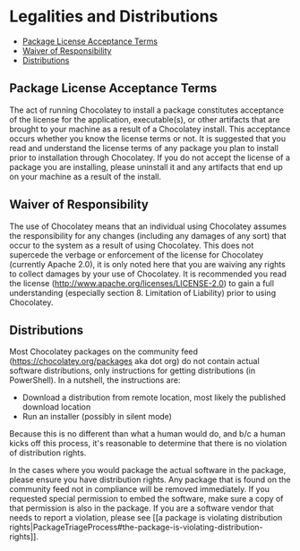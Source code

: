 # Legalities and Distributions

<!-- TOC -->

- [Package License Acceptance Terms](#package-license-acceptance-terms)
- [Waiver of Responsibility](#waiver-of-responsibility)
- [Distributions](#distributions)

<!-- /TOC -->


## Package License Acceptance Terms
The act of running Chocolatey to install a package constitutes acceptance of the license for the application, executable(s), or other artifacts that are brought to your machine as a result of a Chocolatey install. This acceptance occurs whether you know the license terms or not. It is suggested that you read and understand the license terms of any package you plan to install prior to installation through Chocolatey. If you do not accept the license of a package you are installing, please uninstall it and any artifacts that end up on your machine as a result of the install.

## Waiver of Responsibility
The use of Chocolatey means that an individual using Chocolatey assumes the responsibility for any changes (including any damages of any sort) that occur to the system as a result of using Chocolatey. This does not supercede the verbage or enforcement of the license for Chocolatey (currently Apache 2.0), it is only noted here that you are waiving any rights to collect damages by your use of Chocolatey. It is recommended you read the license (http://www.apache.org/licenses/LICENSE-2.0) to gain a full understanding (especially section 8. Limitation of Liability) prior to using Chocolatey.

## Distributions
Most Chocolatey packages on the community feed (https://chocolatey.org/packages aka dot org) do not contain actual software distributions, only instructions for getting distributions (in PowerShell).  In a nutshell, the instructions are:

 * Download a distribution from remote location, most likely the published download location
 * Run an installer (possibly in silent mode)

Because this is no different than what a human would do, and b/c a human kicks off this process, it's reasonable to determine that there is no violation of distribution rights.

In the cases where you would package the actual software in the package, please ensure you have distribution rights. Any package that is found on the community feed not in compliance will be removed immediately. If you requested special permission to embed the software, make sure a copy of that permission is also in the package. If you are a software vendor that needs to report a violation, please see [[a package is violating distribution rights|PackageTriageProcess#the-package-is-violating-distribution-rights]].
